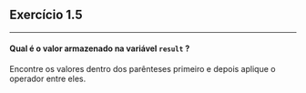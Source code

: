 ## Exercício 1.5
***

#### Qual é o valor armazenado na variável `result` ?

<div class="hint">
    Encontre os valores dentro dos parênteses primeiro e depois aplique o operador entre eles.
</div>